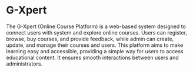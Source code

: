 # G-Xpert
The G-Xpert (Online Course Platform) is a web-based system designed to connect users with system and explore online courses. Users can register, browse, buy courses, and provide feedback, while admin can create, update, and manage their courses and users. This platform aims to make learning easy and accessible, providing a simple way for users to access educational content. It ensures smooth interactions between users and administrators.
